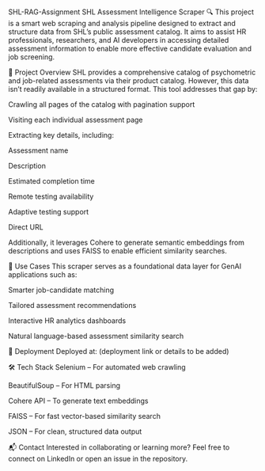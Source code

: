 SHL-RAG-Assignment
SHL Assessment Intelligence Scraper 🔍
This project is a smart web scraping and analysis pipeline designed to extract and structure data from SHL’s public assessment catalog. It aims to assist HR professionals, researchers, and AI developers in accessing detailed assessment information to enable more effective candidate evaluation and job screening.

🔧 Project Overview
SHL provides a comprehensive catalog of psychometric and job-related assessments via their product catalog. However, this data isn’t readily available in a structured format. This tool addresses that gap by:

Crawling all pages of the catalog with pagination support

Visiting each individual assessment page

Extracting key details, including:

Assessment name

Description

Estimated completion time

Remote testing availability

Adaptive testing support

Direct URL

Additionally, it leverages Cohere to generate semantic embeddings from descriptions and uses FAISS to enable efficient similarity searches.

🧠 Use Cases
This scraper serves as a foundational data layer for GenAI applications such as:

Smarter job-candidate matching

Tailored assessment recommendations

Interactive HR analytics dashboards

Natural language-based assessment similarity search

🚀 Deployment
Deployed at: (deployment link or details to be added)

🛠️ Tech Stack
Selenium – For automated web crawling

BeautifulSoup – For HTML parsing

Cohere API – To generate text embeddings

FAISS – For fast vector-based similarity search

JSON – For clean, structured data output

📬 Contact
Interested in collaborating or learning more?
Feel free to connect on LinkedIn or open an issue in the repository.
